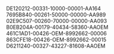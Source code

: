 DE120212-00331-10000-00001-AA164</br>
7695B840-00261-50000-00000-AA989</br>
02E9C507-00260-70000-00000-AA093</br>
B0EB204A-00179-40434-58360-AAOEM</br>
461C1AD1-00426-OEM-8992662-00006</br>
863CFE18-00426-OEM-8992662-00015</br>
D6211240-00327-43227-81608-AAOEM</br>
